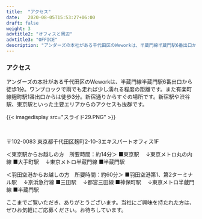 ```yaml
---
title:  "アクセス"
date:   2020-08-05T15:53:27+06:00
draft: false
weight: 3
advtitle2: "オフィスと周辺"
advtitle3: "OFFICE"
description: "アンダーズの本社がある千代田区のWeworkは、半蔵門線半蔵門駅6番出口から徒歩1分。ワンブロックで雨でも走れば少し濡れる程度の距離です。また有楽町線麹町駅1番出口からは徒歩3分。新宿通りからすぐの場所です。新宿駅や渋谷駅、東京駅といった主要エリアからのアクセスも抜群です。"
---
```


### アクセス
アンダーズの本社がある千代田区のWeworkは、半蔵門線半蔵門駅6番出口から徒歩1分。ワンブロックで雨でも走れば少し濡れる程度の距離です。また有楽町線麹町駅1番出口からは徒歩3分。新宿通りからすぐの場所です。新宿駅や渋谷駅、東京駅といった主要エリアからのアクセスも抜群です。
&nbsp;

{{< imagedisplay  src="スライド29.PNG"  >}}

&nbsp;

〒102-0083 東京都千代田区麹町2-10-3エキスパートオフィス1F 

＜東京駅からお越しの方　所要時間：約14分＞ 
■東京駅 
　↓東京メトロ丸の内線 
■大手町駅 
　↓東京メトロ半蔵門線 
■半蔵門駅 
 
＜羽田空港からお越しの方　所要時間：約60分＞ 
■羽田空港第1、第2ターミナル駅 
　↓京浜急行線 
■三田駅 
　↓都営三田線 
■神保町駅 
　↓東京メトロ半蔵門線 
■半蔵門駅 

ここまでご覧いただき、ありがとうございます。当社にご興味を持たれた方は、ぜひお気軽にご応募ください。お待ちしています。
